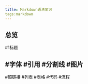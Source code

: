 ```yaml
---
title: Markdown语法笔记
tags:markdown
---
```

## 总览
#1标题
##
## #字体 #引用 #分割线 #图片
 #超链接 #列表 #表格 #代码 #流程
##
